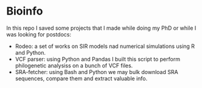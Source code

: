 # Bioinfo

In this repo I saved some projects that I made while doing my PhD or while I was looking for postdocs:
- Rodeo:      a set of works on SIR models nad numerical simulations using R and Python.
- VCF parser: using Python and Pandas I built this script to perform philogenetic analysiss on a bunch of VCF files.
- SRA-fetcher: using Bash and Python we may bulk download SRA sequences, compare them and extract valuable info.
